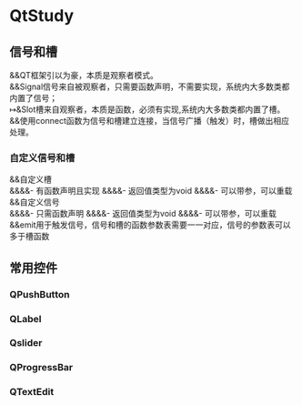 # QtStudy
## 信号和槽
&amp;&amp;QT框架引以为豪，本质是观察者模式。<br>
&amp;&amp;Signal信号来自被观察者，只需要函数声明，不需要实现，系统内大多数类都内置了信号；<br>
&map;&amp;Slot槽来自观察者，本质是函数，必须有实现,系统内大多数类都内置了槽。<br>
&amp;&amp;使用connect函数为信号和槽建立连接，当信号广播（触发）时，槽做出相应处理。<br>
### 自定义信号和槽
&amp;&amp;自定义槽<br>
&amp;&amp;&amp;&amp;- 有函数声明且实现
&amp;&amp;&amp;&amp;- 返回值类型为void
&amp;&amp;&amp;&amp;- 可以带参，可以重载
&amp;&amp;自定义信号<br>
&amp;&amp;&amp;&amp;- 只需函数声明
&amp;&amp;&amp;&amp;- 返回值类型为void
&amp;&amp;&amp;&amp;- 可以带参，可以重载
&amp;&amp;emit用于触发信号，信号和槽的函数参数表需要一一对应，信号的参数表可以多于槽函数<br>
## 常用控件
### QPushButton
### QLabel
### Qslider
### QProgressBar
### QTextEdit